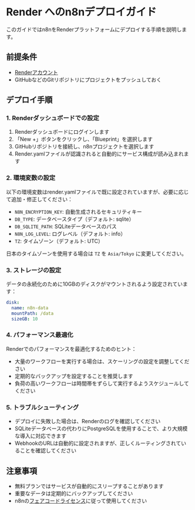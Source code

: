 # Render へのn8nデプロイガイド

このガイドではn8nをRenderプラットフォームにデプロイする手順を説明します。

## 前提条件

- [Renderアカウント](https://render.com)
- GitHubなどのGitリポジトリにプロジェクトをプッシュしておく

## デプロイ手順

### 1. Renderダッシュボードでの設定

1. Renderダッシュボードにログインします
2. 「New +」ボタンをクリックし、「Blueprint」を選択します
3. GitHubリポジトリを接続し、n8nプロジェクトを選択します
4. Render.yamlファイルが認識されると自動的にサービス構成が読み込まれます

### 2. 環境変数の設定

以下の環境変数はrender.yamlファイルで既に設定されていますが、必要に応じて追加・修正してください：

- `N8N_ENCRYPTION_KEY`: 自動生成されるセキュリティキー
- `DB_TYPE`: データベースタイプ（デフォルト: sqlite）
- `DB_SQLITE_PATH`: SQLiteデータベースのパス
- `N8N_LOG_LEVEL`: ログレベル（デフォルト: info）
- `TZ`: タイムゾーン（デフォルト: UTC）

日本のタイムゾーンを使用する場合は `TZ` を `Asia/Tokyo` に変更してください。

### 3. ストレージの設定

データの永続化のために10GBのディスクがマウントされるよう設定されています：

```yaml
disk:
  name: n8n-data
  mountPath: /data
  sizeGB: 10
```

### 4. パフォーマンス最適化

Renderでのパフォーマンスを最適化するためのヒント：

- 大量のワークフローを実行する場合は、スケーリングの設定を調整してください
- 定期的なバックアップを設定することを推奨します
- 負荷の高いワークフローは時間帯をずらして実行するようスケジュールしてください

### 5. トラブルシューティング

- デプロイに失敗した場合は、Renderのログを確認してください
- SQLiteデータベースの代わりにPostgreSQLを使用することで、より大規模な導入に対応できます
- WebhookのURLは自動的に設定されますが、正しくルーティングされていることを確認してください

## 注意事項

- 無料プランではサービスが自動的にスリープすることがあります
- 重要なデータは定期的にバックアップしてください
- n8nの[フェアコードライセンス](https://docs.n8n.io/reference/license/)に従って使用してください 